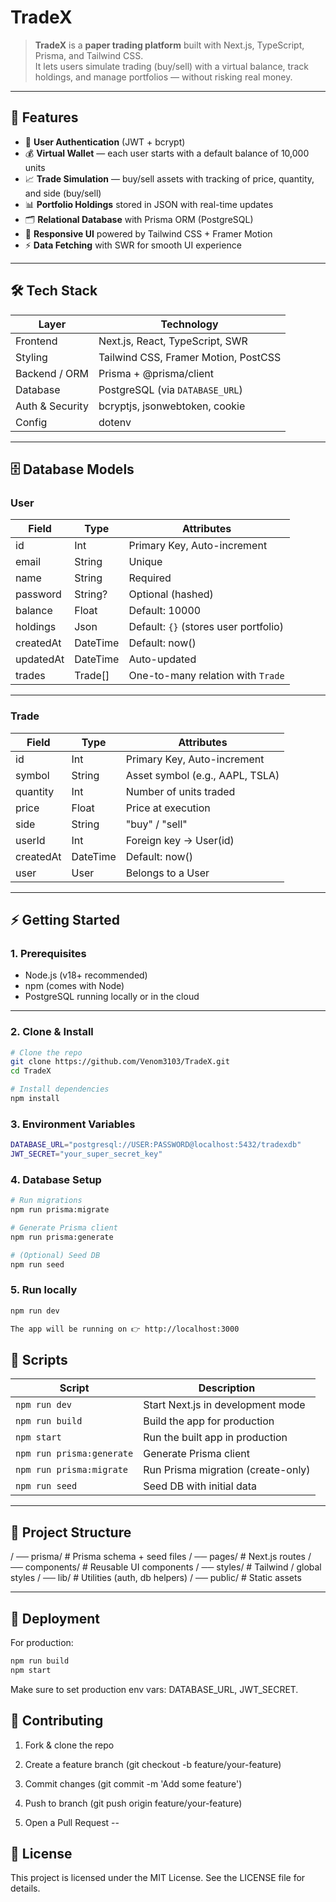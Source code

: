 # TradeX

> **TradeX** is a **paper trading platform** built with Next.js, TypeScript, Prisma, and Tailwind CSS.  
> It lets users simulate trading (buy/sell) with a virtual balance, track holdings, and manage portfolios — without risking real money.

---

## 🚀 Features

- 🔐 **User Authentication** (JWT + bcrypt)  
- 💰 **Virtual Wallet** — each user starts with a default balance of 10,000 units  
- 📈 **Trade Simulation** — buy/sell assets with tracking of price, quantity, and side (buy/sell)  
- 📊 **Portfolio Holdings** stored in JSON with real-time updates  
- 🗂 **Relational Database** with Prisma ORM (PostgreSQL)  
- 🎨 **Responsive UI** powered by Tailwind CSS + Framer Motion  
- ⚡ **Data Fetching** with SWR for smooth UI experience  

---

## 🛠 Tech Stack

| Layer            | Technology                             |
|------------------|-----------------------------------------|
| Frontend         | Next.js, React, TypeScript, SWR         |
| Styling          | Tailwind CSS, Framer Motion, PostCSS    |
| Backend / ORM    | Prisma + @prisma/client                 |
| Database         | PostgreSQL (via `DATABASE_URL`)         |
| Auth & Security  | bcryptjs, jsonwebtoken, cookie          |
| Config           | dotenv                                  |

---

## 🗄 Database Models

### **User**
| Field      | Type      | Attributes                                |
|------------|----------|--------------------------------------------|
| id         | Int       | Primary Key, Auto-increment               |
| email      | String    | Unique                                    |
| name       | String    | Required                                  |
| password   | String?   | Optional (hashed)                         |
| balance    | Float     | Default: 10000                            |
| holdings   | Json      | Default: `{}` (stores user portfolio)     |
| createdAt  | DateTime  | Default: now()                            |
| updatedAt  | DateTime  | Auto-updated                              |
| trades     | Trade[]   | One-to-many relation with `Trade`         |

---

### **Trade**
| Field      | Type      | Attributes                                |
|------------|----------|--------------------------------------------|
| id         | Int       | Primary Key, Auto-increment               |
| symbol     | String    | Asset symbol (e.g., AAPL, TSLA)           |
| quantity   | Int       | Number of units traded                    |
| price      | Float     | Price at execution                        |
| side       | String    | "buy" / "sell"                            |
| userId     | Int       | Foreign key → User(id)                    |
| createdAt  | DateTime  | Default: now()                            |
| user       | User      | Belongs to a User                         |

---

## ⚡ Getting Started

### 1. Prerequisites

- Node.js (v18+ recommended)  
- npm (comes with Node)  
- PostgreSQL running locally or in the cloud  

---

### 2. Clone & Install

```bash
# Clone the repo
git clone https://github.com/Venom3103/TradeX.git
cd TradeX

# Install dependencies
npm install

```

### 3. Environment Variables

```bash
DATABASE_URL="postgresql://USER:PASSWORD@localhost:5432/tradexdb"
JWT_SECRET="your_super_secret_key"

```

### 4. Database Setup

```bash
# Run migrations
npm run prisma:migrate

# Generate Prisma client
npm run prisma:generate

# (Optional) Seed DB
npm run seed

```
### 5. Run locally

```bash
npm run dev

The app will be running on 👉 http://localhost:3000

```
 ## 📜 Scripts

 
| Script                    | Description                        |
| ------------------------- | ---------------------------------- |
| `npm run dev`             | Start Next.js in development mode  |
| `npm run build`           | Build the app for production       |
| `npm start`               | Run the built app in production    |
| `npm run prisma:generate` | Generate Prisma client             |
| `npm run prisma:migrate`  | Run Prisma migration (create-only) |
| `npm run seed`            | Seed DB with initial data          |

---

 ## 📂 Project Structure

/ ── prisma/             # Prisma schema + seed files
/ ── pages/              # Next.js routes
/ ── components/         # Reusable UI components
/ ── styles/             # Tailwind / global styles
/ ── lib/                # Utilities (auth, db helpers)
/ ── public/             # Static assets

---

 ## 🚀 Deployment

 For production:

```bash
npm run build
npm start
``` 
Make sure to set production env vars: DATABASE_URL, JWT_SECRET.

 ## 🤝 Contributing

1. Fork & clone the repo

2. Create a feature branch (git checkout -b feature/your-feature)

3. Commit changes (git commit -m 'Add some feature')

4. Push to branch (git push origin feature/your-feature)

5. Open a Pull Request
--

## 📄 License

This project is licensed under the MIT License.
See the LICENSE
 file for details.